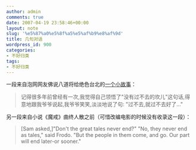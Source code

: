 ```yaml
---
author: admin
comments: true
date: 2007-04-19 23:58:46+00:00
layout: note
slug: '%e5%87%a0%e5%8f%a5%e5%af%b9%e8%af%9d'
title: 几句对话
wordpress_id: 900
categories:
- 不好归类
tags:
- 不好归类
---
```


一段来自泡网网友佛说八道将给绝色台北的[一个小故事](http://paowang.com/cgi-bin/forum/viewpost.cgi?which=paowang&id=664597)：




<blockquote>
记得很多年前曾经有一次,我觉得自己领悟了"没有过不去的坎儿"这句话,得意地跟我爷爷说起,我爷爷笑笑,淡淡地说了句:
"过不去,就过不去好了..." </blockquote>




另一段来自小说《魔戒》曲终人散之前（可惜改编电影的时候没有收录这一段）：





<blockquote>[Sam asked,]"Don't the great tales never end?"
"No, they never end as tales," said Frodo. "But the people in them come, and go. Our part will end later-or sooner."</blockquote>




